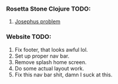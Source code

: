 ### Rosetta Stone Clojure TODO:

1. [Josephus problem](http://rosettacode.org/wiki/Josephus_problem)


### Website TODO:

1. Fix footer, that looks awful lol.
2. Set up proper nav bar.
3. Remove splash home screen.
4. Do some actual layout work.
5. Fix this nav bar shit, damn I suck at this.
